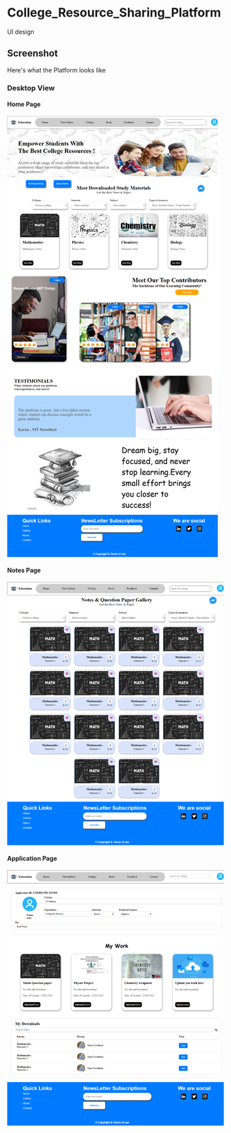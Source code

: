# College_Resource_Sharing_Platform
UI design
## Screenshot
  Here's what the Platform looks like 
### Desktop View
#### Home Page
![Desktop Screenshot](project/screenshots/index.html.png)
#### Notes Page
![Desktop Screenshot](project/screenshots/note.html.png)
#### Application Page
![Desktop Screenshot](project/screenshots/application.html.png)


